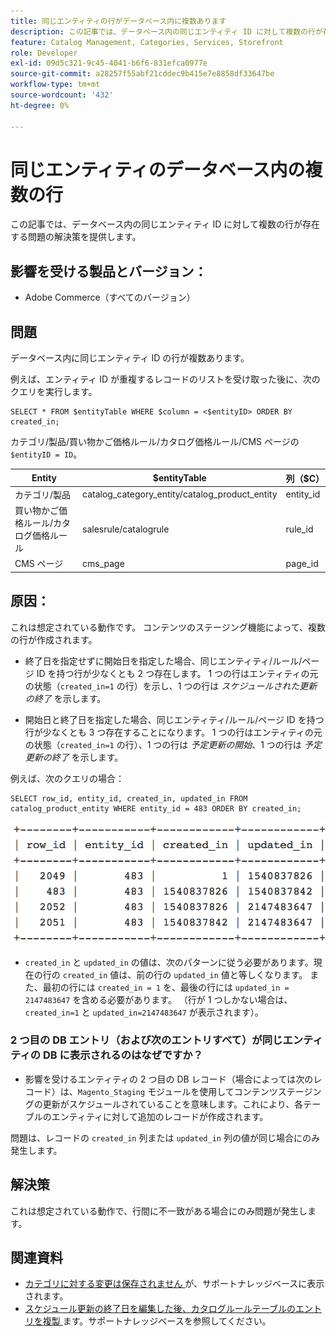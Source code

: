 ```yaml
---
title: 同じエンティティの行がデータベース内に複数あります
description: この記事では、データベース内の同じエンティティ ID に対して複数の行が存在する問題の解決策を提供します。
feature: Catalog Management, Categories, Services, Storefront
role: Developer
exl-id: 09d5c321-9c45-4041-b6f6-831efca0977e
source-git-commit: a28257f55abf21cddec9b415e7e8858df33647be
workflow-type: tm+mt
source-wordcount: '432'
ht-degree: 0%

---
```


# 同じエンティティのデータベース内の複数の行

この記事では、データベース内の同じエンティティ ID に対して複数の行が存在する問題の解決策を提供します。

## 影響を受ける製品とバージョン：

* Adobe Commerce（すべてのバージョン）

## 問題

データベース内に同じエンティティ ID の行が複数あります。

例えば、エンティティ ID が重複するレコードのリストを受け取った後に、次のクエリを実行します。

```
SELECT * FROM $entityTable WHERE $column = <$entityID> ORDER BY created_in;
```

カテゴリ/製品/買い物かご価格ルール/カタログ価格ルール/CMS ページの `$entityID = ID`。

| Entity | $entityTable | 列（$C） |
|------------------|-----------------------------------|------------------|
| カテゴリ/製品 | catalog_category_entity/catalog_product_entity | entity_id |
| 買い物かご価格ルール/カタログ価格ルール | salesrule/catalogrule | rule_id |
| CMS ページ | cms_page | page_id |

## 原因：

これは想定されている動作です。 コンテンツのステージング機能によって、複数の行が作成されます。

* 終了日を指定せずに開始日を指定した場合、同じエンティティ/ルール/ページ ID を持つ行が少なくとも 2 つ存在します。 1 つの行はエンティティの元の状態（`created_in=1` の行）を示し、1 つの行は *スケジュールされた更新の終了* を示します。

* 開始日と終了日を指定した場合、同じエンティティ/ルール/ページ ID を持つ行が少なくとも 3 つ存在することになります。 1 つの行はエンティティの元の状態（`created_in=1` の行）、1 つの行は *予定更新の開始*、1 つの行は *予定更新の終了* を示します。

例えば、次のクエリの場合：

```
SELECT row_id, entity_id, created_in, updated_in FROM catalog_product_entity WHERE entity_id = 483 ORDER BY created_in;
```

![multiple_rows_in_database.png](assets/multiple_rows_in_database.png)

* `created_in` と `updated_in` の値は、次のパターンに従う必要があります。現在の行の `created_in` 値は、前の行の `updated_in` 値と等しくなります。 また、最初の行には `created_in = 1` を、最後の行には `updated_in = 2147483647` を含める必要があります。 （行が 1 つしかない場合は、`created_in=1` と `updated_in=2147483647` が表示されます）。

### 2 つ目の DB エントリ（および次のエントリすべて）が同じエンティティの DB に表示されるのはなぜですか？

* 影響を受けるエンティティの 2 つ目の DB レコード（場合によっては次のレコード）は、`Magento_Staging` モジュールを使用してコンテンツステージングの更新がスケジュールされていることを意味します。これにより、各テーブルのエンティティに対して追加のレコードが作成されます。

問題は、レコードの `created_in` 列または `updated_in` 列の値が同じ場合にのみ発生します。

## 解決策

これは想定されている動作で、行間に不一致がある場合にのみ問題が発生します。

## 関連資料

* [ カテゴリに対する変更は保存されません ](https://experienceleague.adobe.com/docs/commerce-knowledge-base/kb/troubleshooting/miscellaneous/changes-to-categories-are-not-being-saved.html) が、サポートナレッジベースに表示されます。
* [ スケジュール更新の終了日を編集した後、カタログルールテーブルのエントリを複製 ](https://experienceleague.adobe.com/docs/commerce-knowledge-base/kb/troubleshooting/known-issues-patches-attached/duplicate-entries-in-the-catalogrule-table-after-editing-the-end-date-of-a-schedule-update.html) ます。サポートナレッジベースを参照してください。
